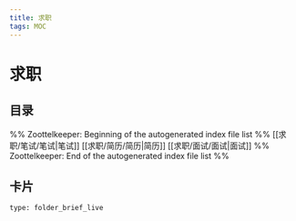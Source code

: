 ```yaml
---
title: 求职
tags: MOC
---
```

# 求职

## 目录



%% Zoottelkeeper: Beginning of the autogenerated index file list  %%
 [[求职/笔试/笔试|笔试]]
 [[求职/简历/简历|简历]]
 [[求职/面试/面试|面试]]
%% Zoottelkeeper: End of the autogenerated index file list  %%












## 卡片

```ccard
type: folder_brief_live
```



















